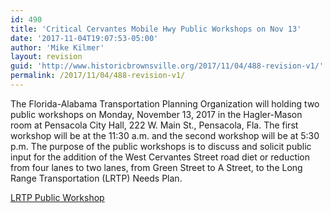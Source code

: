 ```yaml
---
id: 490
title: 'Critical Cervantes Mobile Hwy Public Workshops on Nov 13'
date: '2017-11-04T19:07:53-05:00'
author: 'Mike Kilmer'
layout: revision
guid: 'http://www.historicbrownsville.org/2017/11/04/488-revision-v1/'
permalink: /2017/11/04/488-revision-v1/
---
```


<p>The Florida-Alabama Transportation Planning Organization will holding two public workshops on Monday, November 13, 2017 in the Hagler-Mason room at Pensacola City Hall, 222 W. Main St., Pensacola, Fla. The first workshop will be at the 11:30 a.m. and the second workshop will be at 5:30 p.m. The purpose of the public workshops is to discuss and solicit public input for the addition of the West Cervantes Street road diet or reduction from four lanes to two lanes, from Green Street to A Street, to the Long Range Transportation (LRTP) Needs Plan.</p>

<p><a href="http://www.historicbrownsville.org/wp/wp-content/uploads/2017/11/LRTP-Public-Workshop.pdf">LRTP Public Workshop</a></p>
